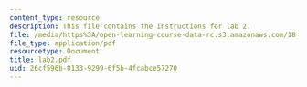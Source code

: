```yaml
---
content_type: resource
description: This file contains the instructions for lab 2.
file: /media/https%3A/open-learning-course-data-rc.s3.amazonaws.com/18-091-mathematical-exposition-spring-2005/26cf596b013392996f5b4fcabce57270_lab2.pdf
file_type: application/pdf
resourcetype: Document
title: lab2.pdf
uid: 26cf596b-0133-9299-6f5b-4fcabce57270
---
```

